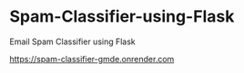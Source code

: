 # Spam-Classifier-using-Flask
Email Spam Classifier using Flask

https://spam-classifier-gmde.onrender.com

